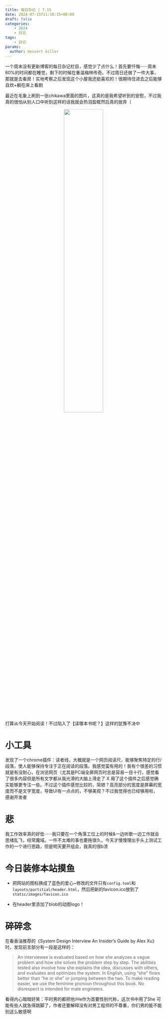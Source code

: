 ```yaml
---
title: 每日杂记 | 7.15
date: 2024-07-15T11:10:15+08:00
draft: false
categories: 
    - 2024
    - 日记
tags:
    - 日记
params:
  author: dessert killer
---
```


一个周末没有更新博客的每日杂记栏目，感觉少了点什么！首先要忏悔······周末60%的时间都在睡觉，剩下的时候在重温梅林传奇。不过周日还做了一件大事，那就是去看房！实地考察之后发现这个小屋我还挺喜欢的！很期待住进去之后能够自炊+躺在床上看剧

最近在毛象上刷到一张chikawa里面的图片，这真的是我希望听到的安慰，不过我真的很怕从别人口中听到这样的话我就会热泪盈眶然后真的放弃（



<center><img src="https://pic.imgdb.cn/item/6694be67d9c307b7e907bf35.png?size=128" width="50%" /></center>

打算从今天开始阅读！不过陷入了【读哪本书呢？】这样的犹豫不决中

# 小工具

发现了一个chrome插件：读者线，大概就是一个网页阅读尺，能够聚焦特定的行/段落，使人能够保持专注于正在阅读的段落。我感觉蛮有用的！我有个很差的习惯就是有没耐心，在浏览网页（尤其是PC端全屏网页时总是容易一目十行，感觉看了很多内容但是所有文字都从我光滑的大脑上滑走了 X 用了这个插件之后感觉确实能够更专注一些。不过这个插件感觉比较的，简陋？高亮部分的宽度是屏幕的宽度而不是文字宽度，导致UI有一点点的，不够美观？不过我觉得也已经够用啦，感谢开发者



# 悲

我工作效率真的好低······我只要在一个角落工位上的时候&一边听歌一边工作就会思绪乱飞，经常魔域。一件不太难的事也要拖很久，今天才慢慢理出手头上测试工作的一个进行思路，但是明天要开组会，我真的很b溃

# 今日装修本站摸鱼

- 把网站的图标换成了蓝色的爱心~修改的文件只有`config.toml`和`layouts/partitial/header.html`，然后把新的favicon.ico放到了`static/images/favicon.ico`

- 在header里添加了blob的动图logo！
  
# 碎碎念

在看香油推荐的《System Design Interview An Insider’s Guide by Alex Xu》时，发现前言部分有一段是这样的：
> An interviewee is evaluated based on how she analyzes a vague problem and how
> she solves the problem step by step. The abilities tested also involve how she explains the
> idea, discusses with others, and evaluates and optimizes the system. In English, using “she”
> flows better than “he or she” or jumping between the two. To make reading easier, we use the
> feminine pronoun throughout this book. No disrespect is intended for male engineers.

看得内心暗暗好笑：平时男的都把他/He作为首要性别代称，这次书中用了She 可能有些人就急得跳脚了，作者还要解释没有对男工程师的不尊重，你们男的能不能别这么敏感啊